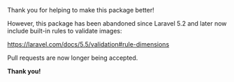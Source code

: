 Thank you for helping to make this package better!

However, this package has been abandoned since Laravel 5.2 and later now include built-in rules to validate images:

https://laravel.com/docs/5.5/validation#rule-dimensions

Pull requests are now longer being accepted.

**Thank you!**
